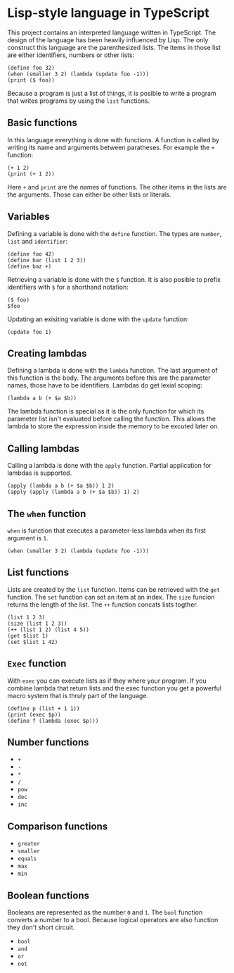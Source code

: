 # Lisp-style language in TypeScript

This project contains an interpreted language written in TypeScript. The design of the language has been heavily influenced by Lisp. The only construct this language are the parenthesized lists. The items in those list are either identifiers, numbers or other lists:

```
(define foo 32)
(when (smaller 3 2) (lambda (update foo -1)))
(print ($ foo))
```

Because a program is just a list of things, it is posible to write a program that writes programs by using the `list` functions.

## Basic functions

In this language everything is done with functions. A function is called by writing its name and arguments between paratheses. For example the `+` function:

```
(+ 1 2)
(print (+ 1 2))
```

Here `+` and `print` are the names of functions. The other items in the lists are the arguments. Those can either be other lists or literals.

## Variables

Defining a variable is done with the `define` function. The types are `number`, `list` and `identifier`:

```
(define foo 42)
(define bar (list 1 2 3))
(define baz +)
```

Retrieving a variable is done with the `$` function. It is also posible to prefix identifiers with `$` for a shorthand notation:

```
($ foo)
$foo
```

Updating an exisiting variable is done with the `update` function:

```
(update foo 1)
```

## Creating lambdas

Defining a lambda is done with the `lambda` function. The last argument of this function is the body. The arguments before this are the parameter names, those have to be identifiers. Lambdas do get lexial scoping:

```
(lambda a b (+ $a $b))
```

The lambda function is special as it is the only function for which its parameter list isn't evaluated before calling the function. This allows the lambda to store the expression inside the memory to be excuted later on.

## Calling lambdas

Calling a lambda is done with the `apply` function. Partial application for lambdas is supported.

```
(apply (lambda a b (+ $a $b)) 1 2)
(apply (apply (lambda a b (+ $a $b)) 1) 2)
```

## The `when` function

`when` is function that executes a parameter-less lambda when its first argument is `1`.

```
(when (smaller 3 2) (lambda (update foo -1)))
```

## List functions
 
Lists are created by the `list` function. Items can be retrieved with the `get` function. The `set` function can set an item at an index. The `size` funcion returns the length of the list. The `++` function concats lists togther.

```
(list 1 2 3)
(size (list 1 2 3))
(++ (list 1 2) (list 4 5))
(get $list 1)
(set $list 1 42)
```

## `Exec` function

With `exec` you can execute lists as if they where your program. If you combine lambda that return lists and the exec function you get a powerful macro system that is thruly part of the language.

```
(define p (list + 1 1))
(print (exec $p))
(define f (lambda (exec $p)))
```

## Number functions

- `+`
- `-`
- `*`
- `/`
- `pow`
- `dec`
- `inc`

## Comparison functions

- `greater`
- `smaller`
- `equals`
- `max`
- `min`

## Boolean functions

Booleans are represented as the number `0` and `1`. The `bool` function converts a number to a bool. Because logical operators are also function they don't short circuit.

- `bool`
- `and`
- `or`
- `not`
